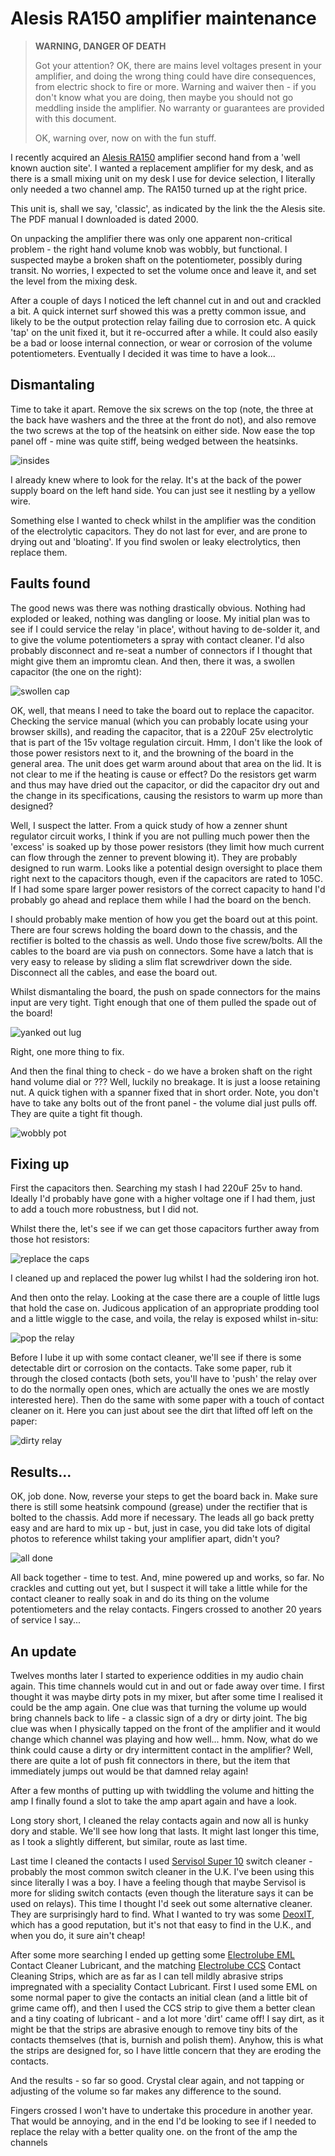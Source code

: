 # Alesis RA150 amplifier maintenance

> **WARNING, DANGER OF DEATH**
>
> Got your attention? OK, there are mains level voltages present in your amplifier, and
> doing the wrong thing could have dire consequences, from electric shock to fire or more.
> Warning and waiver then - if you don't know what you are doing, then maybe you should not
> go meddling inside the amplifier. No warranty or guarantees are provided with this document.
>
> OK, warning over, now on with the fun stuff.

I recently acquired an [Alesis RA150](https://www.alesis.com/products/legacy/ra150) amplifier
second hand from a 'well known auction site'. I wanted a replacement amplifier for my desk, and
as there is a small mixing unit on my desk I use for device selection, I literally only needed
a two channel amp. The RA150 turned up at the right price.

This unit is, shall we say, 'classic', as indicated by the link the the Alesis site. The PDF
manual I downloaded is dated 2000.

On unpacking the amplifier there was only one apparent non-critical problem - the right hand
volume knob was wobbly, but functional. I suspected maybe a broken shaft on the potentiometer,
possibly during transit. No worries, I expected to set the volume once and leave it, and set the
level from the mixing desk.

After a couple of days I noticed the left channel cut in and out and crackled a bit. A quick
internet surf showed this was a pretty common issue, and likely to be the output protection
relay failing due to corrosion etc. A quick 'tap' on the unit fixed it, but it re-occurred after
a while. It could also easily be a bad or loose internal connection, or wear or corrosion of the
volume potentiometers. Eventually I decided it was time to have a look...

## Dismantaling

Time to take it apart. Remove the six screws on the top (note, the three at the back have
washers and the three at the front do not), and also remove the two screws at the top of the
heatsink on either side. Now ease the top panel off - mine was quite stiff, being wedged
between the heatsinks.

![insides](./pictures/inside.JPG)

I already knew where to look for the relay. It's at the back of the power supply board on the
left hand side. You can just see it nestling by a yellow wire.

Something else I wanted to check whilst in the amplifier was the condition of the electrolytic
capacitors. They do not last for ever, and are prone to drying out and 'bloating'. If you find
swolen or leaky electrolytics, then replace them.

## Faults found

The good news was there was nothing drastically obvious. Nothing had exploded or leaked, nothing
was dangling or loose. My initial plan was to see if I could service the relay 'in place', without
having to de-solder it, and to give the volume potentiometers a spray with contact cleaner. I'd also
probably disconnect and re-seat a number of connectors if I thought that might give them an impromtu
clean. And then, there it was, a swollen capacitor (the one on the right):

![swollen cap](./pictures/swollen.JPG)

OK, well, that means I need to take the board out to replace the capacitor.
Checking the service manual (which you can
probably locate using your browser skills), and reading the capacitor, that is a 220uF 25v
electrolytic that is part of the 15v voltage regulation circuit. Hmm, I don't like the look of those
power resistors next to it, and the browning of the board in the general area. The unit does get
warm around about that area on the lid. It is not clear to me if the heating is cause or
effect? Do the resistors get warm and thus may have dried out the capacitor, or did the capacitor
dry out and the change in its specifications, causing the resistors to warm up more than designed?

Well, I suspect the latter. From a quick study of how a zenner shunt regulator circuit works, I think
if you are not pulling much power then the 'excess' is soaked up by those power resistors (they
limit how much current can flow through the zenner to prevent blowing it). They are
probably designed to run warm. Looks like a potential design oversight to place them right next to
the capacitors though, even if the capacitors are rated to 105C. If I had some spare larger power
resistors of the correct capacity to hand I'd probably go ahead and replace them while I had the
board on the bench.

I should probably make mention of how you get the board out at this point. There are four screws
holding the board down to the chassis, and the rectifier is bolted to the chassis as well. Undo those
five screw/bolts. All the cables to the board are via push on connectors. Some have a latch that is
very easy to release by sliding a slim flat screwdriver down the side. Disconnect all the cables,
and ease the board out.

Whilst dismantaling the board, the push on spade connectors for the mains input are very tight.
Tight enough that one of them pulled the spade out of the board!

![yanked out lug](./pictures/pullout.JPG)

Right, one more thing to fix.

And then the final thing to check - do we have a broken shaft on the right hand volume dial or ???
Well, luckily no breakage. It is just a loose retaining nut. A quick tighen with a spanner fixed
that in short order. Note, you don't have to take any bolts out of the front panel - the volume
dial just pulls off. They are quite a tight fit though.

![wobbly pot](./pictures/loose.JPG)

## Fixing up

First the capacitors then. Searching my stash I had 220uF 25v to hand. Ideally I'd probably have
gone with a higher voltage one if I had them, just to add a touch more robustness, but I did not.

Whilst there the, let's see if we can get those capacitors further away from those hot resistors:

![replace the caps](./pictures/replace_caps.JPG)

I cleaned up and replaced the power lug whilst I had the soldering iron hot.

And then onto the relay. Looking at the case there are a couple of little lugs that hold the
case on. Judicous application of an appropriate prodding tool and a little wiggle to the case,
and voila, the relay is exposed whilst in-situ:

![pop the relay](./pictures/open_relay.JPG)

Before I lube it up with some contact cleaner, we'll see if there is some detectable dirt or
corrosion on the contacts. Take some paper, rub it through the closed contacts (both sets, you'll
have to 'push' the relay over to do the normally open ones, which are actually the ones we are
mostly interested here). Then do the same with some paper with a touch of contact cleaner
on it. Here you can just about see the dirt that lifted off left on the paper:

![dirty relay](./pictures/dirty_relay.JPG)

## Results...

OK, job done. Now, reverse your steps to get the board back in. Make sure there is still some
heatsink compound (grease) under the rectifier that is bolted to the chassis. Add more if
necessary. The leads all go back pretty easy and are hard to mix up - but, just in case, you did
take lots of digital photos to reference whilst taking your amplifier apart, didn't you?

![all done](./pictures/back_together.JPG)

All back together - time to test. And, mine powered up and works, so far. No crackles and cutting
out yet, but I suspect it will take a little while for the contact cleaner to really soak in
and do its thing on the volume potentiometers and the relay contacts. Fingers crossed to another
20 years of service I say...

## An update

Twelves months later I started to experience oddities in my audio chain again. This time channels
would cut in and out or fade away over time. I first thought it was maybe dirty pots in my mixer,
but after some time I realised it could be the amp again. One clue was that turning the volume up
would bring channels back to life - a classic sign of a dry or dirty joint.
The big clue was when I physically tapped on the front of the amplifier and it would change which
channel was playing and how well... hmm. Now, what do we think could cause a dirty or dry intermittent
contact in the amplifier? Well, there are quite a lot of push fit connectors in there, but the item
that immediately jumps out would be that damned relay again!

After a few months of putting up with twiddling the volume and hitting the amp I finally found a slot
to take the amp apart again and have a look.

Long story short, I cleaned the relay contacts again and now all is hunky dory and stable. We'll see
how long that lasts. It might last longer this time, as I took a slightly different, but similar,
route as last time.

Last time I cleaned the contacts I used
[Servisol Super 10](http://www.crcind.com/csp/web/ProdDisp.csp?lng=3&idx=2891050&country=GB&product=SOL%20SUPER%2010&brand=SERVISOL)
switch cleaner - probably the most common switch cleaner in the U.K. I've been using this since literally
I was a boy. I have a feeling though that maybe Servisol is more for sliding switch contacts (even
though the literature says it can be used on relays). This time I thought I'd seek out some alternative
cleaner. They are surprisingly hard to find. What I wanted to try was some
[DeoxIT](https://caig.com/deoxit-d-series/), which has a good reputation, but it's not that easy to find
in the U.K., and when you do, it sure ain't cheap!

After some more searching I ended up getting some
[Electrolube EML](https://electrolube.com/product/eml-contact-cleaner-lubricant/) Contact Cleaner
Lubricant, and the matching [Electrolube CCS](https://electrolube.com/product/ccs-contact-cleaning-strips/)
Contact Cleaning Strips, which are as far as I can tell mildly abrasive strips impregnated with a
speciality Contact Lubricant. First I used some EML on some normal paper to give the contacts an initial
clean (and a little bit of grime came off), and then I used the CCS strip to give them a better clean
and a tiny coating of lubricant - and a lot more 'dirt' came off! I say dirt, as it might be that the
strips are abrasive enough to remove tiny bits of the contacts themselves (that is, burnish and polish
them). Anyhow, this is what the strips are designed for, so I have little concern that they are eroding
the contacts.

And the results - so far so good. Crystal clear again, and not tapping or adjusting of the volume so
far makes any difference to the sound.

Fingers crossed I won't have to undertake this procedure in another year. That would be annoying, and
in the end I'd be looking to see if I needed to replace the relay with a better quality one.
on the front of the amp the channels
